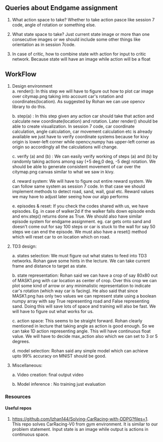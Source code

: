 ## Queries about Endgame assignment

1. What action space to take? Whether to take action pasce like session 7 code, angle of rotation or something else.

2. What state space to take? Just current state image or more than one consecutive images or we should include some other things like orientation as in session  7code.

3. In case of critic, how to combine state with action for input to critic network. Because state will have an image while action will be a float 


## WorkFlow

1. Design environment  
    a. render(): In this step we will have to figure out how to plot car image over citymap.png taking into account car's rotation and coordinates(location). As suggested by Rohan we can use opencv library to do this.  
    
    b. step(a) : In this step given any action car should take that action and calculate new coordinate(location) and rotation. Later render() should be able to create visualization. In session 7 code, car coordinate calculation, angle calculation, car movement calculation etc is already available we just have to verify coordinate systems because for kivy origin is lower-left corner while opencv,numpy has upper-left corner as origin so accordingly all the calculations will change.
    
    c. verify (a) and (b) : We can easily verify working of steps (a) and (b) by randomly taking actions among say (+5 deg,0 deg, -5 deg) rotation. We should be able to generate consistent movement of car over the citymap.png canvas similar to what we saw in kivy.
    
    d. reward system: We will have to figure out entire reward system. We can follow same system as session 7 code. In that case we should implement methods to detect road, sand, wall, goal etc. Reward values we may have to adjust later seeing how our algo performs
    
    e. episodes & reset: If you check the codes shared with us, we have episodes. Eg. in case of walker2d if the walker falls down episode ends and env.step() returns done as True. We should also have similar episode system for endgame assignment. eg. car gets onto sand and doesn't come out for say 100 steps or car is stuck to the wall for say 50 steps we can end the episode. We must also have a reset() method which will reset car to on location which on road.
    
2. TD3 design:  

    a. states selection: We must figure out what states to feed into TD3 networks. Rohan gave some hints in the lecture. We can take current frame and distance to target as state. 
    
    b. state representation: Rohan said we can have a crop of say 80x80 out of MASK1.png with car location as center of crop. Over this crop we can plot some kind of arrow or any minimalistic representation to indicate car's rotation (which way car is facing). He also said that since MASK1.png has only two values we can represent state using a boolean numpy array with say True representing road and False representing sand. Doing this will save lots of space and training will also be fast. We will have to figure out what works for us.  
    
    c. action space: This seems to be straight forward. Rohan clearly mentioned in lecture that taking angle as action is good enough. So we can take 1D action representing angle. This will have continuous float value. We will have to decide max_action also which we can set to 3 or 5 degrees.  
    
    d. model selection: Rohan said any simple model which can achieve upto 99% accuracy on MNIST should be good.  
    
3. Miscellaneous:  
    
    a. Video creation: final output video  
    
    b. Model inference : No training just evaluation


### Resources

#### Useful repos

1. https://github.com/lzhan144/Solving-CarRacing-with-DDPG?files=1. 
This repo solves CarRacing-V0 from gym environment. It is similar to our problem statement. Input state is an image  while output is actions in continuous space.


